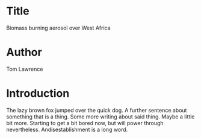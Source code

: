 # Title
Biomass burning aerosol over West Africa

# Author
Tom Lawrence

# Introduction
The lazy brown fox jumped over the quick dog. A further sentence about something that is a thing. Some more writing about said thing. Maybe a little bit more.
Starting to get a bit bored now, but will power through nevertheless. Andisestablishment is a long word.

